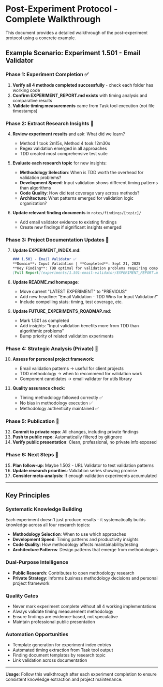 # Post-Experiment Protocol - Complete Walkthrough

This document provides a detailed walkthrough of the post-experiment protocol using a concrete example.

## Example Scenario: Experiment 1.501 - Email Validator

### Phase 1: Experiment Completion ✅
1. **Verify all 4 methods completed successfully** - check each folder has working code
2. **Confirm EXPERIMENT_REPORT.md exists** with timing analysis and comparative results
3. **Validate timing measurements** came from Task tool execution (not file timestamps)

### Phase 2: Extract Research Insights 🔬
4. **Review experiment results** and ask: What did we learn?
   - Method 1 took 2m15s, Method 4 took 12m30s
   - Regex validation emerged in all approaches
   - TDD created most comprehensive test suite

5. **Evaluate each research topic** for new insights:
   - **Methodology Selection**: When is TDD worth the overhead for validation problems?
   - **Development Speed**: Input validation shows different timing patterns than algorithms
   - **Code Quality**: How did test coverage vary across methods?
   - **Architecture**: What patterns emerged for validation logic organization?

6. **Update relevant finding documents** in `notes/findings/[topic]/`
   - Add email validator evidence to existing findings
   - Create new findings if significant insights emerged

### Phase 3: Project Documentation Updates 📝
7. **Update EXPERIMENT_INDEX.md**:
   ```markdown
   ### 1.501 - Email Validator ✅
   **Domain**: Input Validation | **Completed**: Sept 21, 2025
   **Key Finding**: TDD optimal for validation problems requiring comprehensive test coverage
   [Full Report](experiments/1.501-email-validator/EXPERIMENT_REPORT.md)
   ```

8. **Update README.md homepage**:
   - Move current "LATEST EXPERIMENT" to "PREVIOUS"
   - Add new headline: "Email Validation - TDD Wins for Input Validation!"
   - Include compelling stats: timing, test coverage, etc.

9. **Update FUTURE_EXPERIMENTS_ROADMAP.md**:
   - Mark 1.501 as completed
   - Add insights: "Input validation benefits more from TDD than algorithmic problems"
   - Bump priority of related validation experiments

### Phase 4: Strategic Analysis (Private) 🎯
10. **Assess for personal project framework**:
    - Email validation patterns → useful for client projects
    - TDD methodology → when to recommend for validation work
    - Component candidates → email validator for utils library

11. **Quality assurance check**:
    - Timing methodology followed correctly ✅
    - No bias in methodology execution ✅
    - Methodology authenticity maintained ✅

### Phase 5: Publication 🚀
12. **Commit to private repo**: All changes, including private findings
13. **Push to public repo**: Automatically filtered by gitignore
14. **Verify public presentation**: Clean, professional, no private info exposed

### Phase 6: Next Steps 🔄
15. **Plan follow-up**: Maybe 1.502 - URL Validator to test validation patterns
16. **Update research priorities**: Validation series showing promise
17. **Consider meta-analysis**: If enough validation experiments accumulated

---

## Key Principles

### Systematic Knowledge Building
Each experiment doesn't just produce results - it systematically builds knowledge across all four research topics:
- **Methodology Selection**: When to use which approaches
- **Development Speed**: Timing patterns and productivity insights
- **Code Quality**: How methodology affects maintainability/testing
- **Architecture Patterns**: Design patterns that emerge from methodologies

### Dual-Purpose Intelligence
- **Public Research**: Contributes to open methodology research
- **Private Strategy**: Informs business methodology decisions and personal project framework

### Quality Gates
- Never mark experiment complete without all 4 working implementations
- Always validate timing measurement methodology
- Ensure findings are evidence-based, not speculative
- Maintain professional public presentation

### Automation Opportunities
- Template generation for experiment index entries
- Automated timing extraction from Task tool output
- Finding document templates by research topic
- Link validation across documentation

---

**Usage**: Follow this walkthrough after each experiment completion to ensure consistent knowledge extraction and project maintenance.